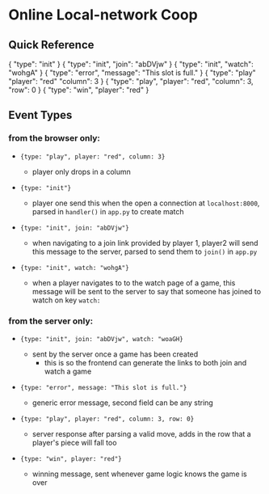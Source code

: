 # Online Local-network Coop
## Quick Reference

{
    "type": "init"
}
{
    "type": "init",
	"join": "abDVjw"
}
{
    "type": "init",
	"watch": "wohgA"
}
{
    "type": "error",
	"message": "This slot is full."
}
{
	"type": "play"
	"player": "red"
	"column": 3
}
{
    "type": "play",
	"player": "red",
	"column": 3,
	"row": 0
}
{
    "type": "win",
	"player": "red"
}


## Event Types
### from the browser only:
- `{type: "play", player: "red", column: 3}`
    - player only drops in a column

- `{type: "init"}`
    - player one send this when the open a connection at `localhost:8000`, parsed in `handler()` in `app.py` to create match

- `{type: "init", join: "abDVjw"}`
    - when navigating to a join link provided by player 1, player2 will send this message to the server, parsed to send them to `join()` in `app.py`

- `{type: "init", watch: "wohgA"}`
    - when a player navigates to to the watch page of a game, this message will be sent
    to the server to say that someone has joined to watch on key `watch:` 

### from the server only:
- `{type: "init", join: "abDVjw", watch: "woaGH}`
    - sent by the server once a game has been created
        - this is so the frontend can generate the links to both join and watch a game

- `{type: "error", message: "This slot is full."}` 
    - generic error message, second field can be any string

- `{type: "play", player: "red", column: 3, row: 0}`
    - server response after parsing a valid move, adds in the row that a player's piece will fall too
- `{type: "win", player: "red"}`
    - winning message, sent whenever game logic knows the game is over

